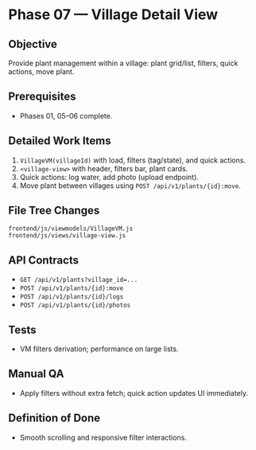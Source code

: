 # Phase 07 — Village Detail View
## Objective
Provide plant management within a village: plant grid/list, filters, quick actions, move plant.

## Prerequisites
- Phases 01, 05–06 complete.

## Detailed Work Items
1. `VillageVM(villageId)` with load, filters (tag/state), and quick actions.
2. `<village-view>` with header, filters bar, plant cards.
3. Quick actions: log water, add photo (upload endpoint).
4. Move plant between villages using `POST /api/v1/plants/{id}:move`.

## File Tree Changes
```
frontend/js/viewmodels/VillageVM.js
frontend/js/views/village-view.js
```

## API Contracts
- `GET /api/v1/plants?village_id=...`
- `POST /api/v1/plants/{id}:move`
- `POST /api/v1/plants/{id}/logs`
- `POST /api/v1/plants/{id}/photos`

## Tests
- VM filters derivation; performance on large lists.

## Manual QA
- Apply filters without extra fetch; quick action updates UI immediately.

## Definition of Done
- Smooth scrolling and responsive filter interactions.
